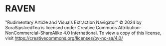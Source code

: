 # RAVEN 
"Rudimentary Article and Visuals Extraction Navigator" 
© 2024 by SoraSipsIcedTea is licensed under 
Creative Commons Attribution-NonCommercial-ShareAlike 4.0 International. 
To view a copy of this license, 
visit https://creativecommons.org/licenses/by-nc-sa/4.0/
